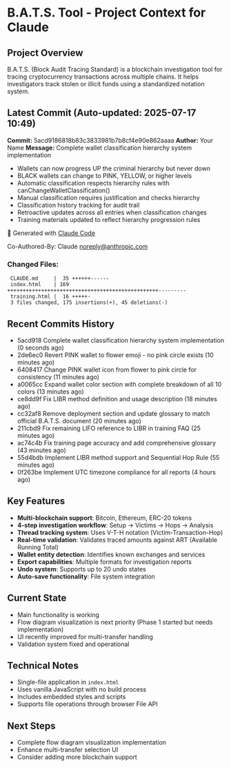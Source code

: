 # B.A.T.S. Tool - Project Context for Claude

## Project Overview
B.A.T.S. (Block Audit Tracing Standard) is a blockchain investigation tool for tracing cryptocurrency transactions across multiple chains. It helps investigators track stolen or illicit funds using a standardized notation system.

## Latest Commit (Auto-updated: 2025-07-17 10:49)

**Commit:** 5acd9186818b83c3833981b7b8cf4e90e862aaaa
**Author:** Your Name
**Message:** Complete wallet classification hierarchy system implementation

- Wallets can now progress UP the criminal hierarchy but never down
- BLACK wallets can change to PINK, YELLOW, or higher levels
- Automatic classification respects hierarchy rules with canChangeWalletClassification()
- Manual classification requires justification and checks hierarchy
- Classification history tracking for audit trail
- Retroactive updates across all entries when classification changes
- Training materials updated to reflect hierarchy progression rules

🤖 Generated with [Claude Code](https://claude.ai/code)

Co-Authored-By: Claude <noreply@anthropic.com>

### Changed Files:
```
 CLAUDE.md     |  35 ++++++------
 index.html    | 169 +++++++++++++++++++++++++++++++++++++++++++++++++---------
 training.html |  16 +++++-
 3 files changed, 175 insertions(+), 45 deletions(-)
```

## Recent Commits History

- 5acd918 Complete wallet classification hierarchy system implementation (0 seconds ago)
- 2de6ec0 Revert PINK wallet to flower emoji - no pink circle exists (10 minutes ago)
- 6408417 Change PINK wallet icon from flower to pink circle for consistency (11 minutes ago)
- a0065cc Expand wallet color section with complete breakdown of all 10 colors (13 minutes ago)
- ce8dd9f Fix LIBR method definition and usage description (18 minutes ago)
- cc32af8 Remove deployment section and update glossary to match official B.A.T.S. document (20 minutes ago)
- 211cbd9 Fix remaining LIFO reference to LIBR in training FAQ (25 minutes ago)
- ac74c4b Fix training page accuracy and add comprehensive glossary (43 minutes ago)
- 55d4bdb Implement LIBR method support and Sequential Hop Rule (55 minutes ago)
- 0f263be Implement UTC timezone compliance for all reports (4 hours ago)

## Key Features
- **Multi-blockchain support**: Bitcoin, Ethereum, ERC-20 tokens
- **4-step investigation workflow**: Setup → Victims → Hops → Analysis
- **Thread tracking system**: Uses V-T-H notation (Victim-Transaction-Hop)
- **Real-time validation**: Validates traced amounts against ART (Available Running Total)
- **Wallet entity detection**: Identifies known exchanges and services
- **Export capabilities**: Multiple formats for investigation reports
- **Undo system**: Supports up to 20 undo states
- **Auto-save functionality**: File system integration

## Current State
- Main functionality is working
- Flow diagram visualization is next priority (Phase 1 started but needs implementation)
- UI recently improved for multi-transfer handling
- Validation system fixed and operational

## Technical Notes
- Single-file application in `index.html`
- Uses vanilla JavaScript with no build process
- Includes embedded styles and scripts
- Supports file operations through browser File API

## Next Steps
- Complete flow diagram visualization implementation
- Enhance multi-transfer selection UI
- Consider adding more blockchain support
